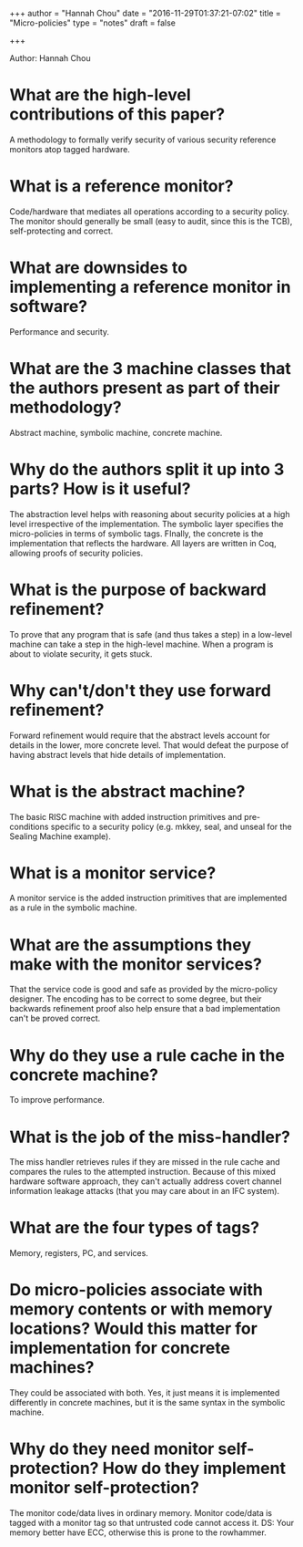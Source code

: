 +++
author = "Hannah Chou"
date = "2016-11-29T01:37:21-07:02"
title = "Micro-policies"
type = "notes"
draft = false

+++

Author: Hannah Chou

# What are the high-level contributions of this paper?

A methodology to formally verify security of various security reference
monitors atop tagged hardware.

# What is a reference monitor?

Code/hardware that mediates all operations according to a security policy. The
monitor should generally be small (easy to audit, since this is the TCB),
self-protecting and correct.

# What are downsides to implementing a reference monitor in software?

Performance and security.

# What are the 3 machine classes that the authors present as part of their methodology?

Abstract machine, symbolic machine, concrete machine.

# Why do the authors split it up into 3 parts? How is it useful?

The abstraction level helps with reasoning about security policies at a high
level irrespective of the implementation. The symbolic layer specifies the
micro-policies in terms of symbolic tags. FInally, the concrete is the
implementation that reflects the hardware. All layers are written in Coq,
allowing proofs of security policies.

# What is the purpose of backward refinement?

To prove that any program that is safe (and thus takes a step) in a low-level
machine can take a step in the high-level machine. When a program is about to
violate security, it gets stuck.

# Why can't/don't they use forward refinement?

Forward refinement would require that the abstract levels account for details
in the lower, more concrete level. That would defeat the purpose of having
abstract levels that hide details of implementation.

# What is the abstract machine?

The basic RISC machine with added instruction primitives and pre-conditions
specific to a security policy (e.g. mkkey, seal, and unseal for the Sealing
Machine example).

# What is a monitor service?

A monitor service is the added instruction primitives that are implemented as a
rule in the symbolic machine.

# What are the assumptions they make with the monitor services?

That the service code is good and safe as provided by the micro-policy
designer. The encoding has to be correct to some degree, but their backwards
refinement proof also help ensure that a bad implementation can't be proved
correct.

# Why do they use a rule cache in the concrete machine?

To improve performance.

# What is the job of the miss-handler?

The miss handler retrieves rules if they are missed in the rule cache and
compares the rules to the attempted instruction. Because of this mixed hardware
software approach, they can't actually address covert channel information
leakage attacks (that you may care about in an IFC system).

# What are the four types of tags?

Memory, registers, PC, and services. 

# Do micro-policies associate with memory contents or with memory locations? Would this matter for implementation for concrete machines?

They could be associated with both. Yes, it just means it is implemented
differently in concrete machines, but it is the same syntax in the symbolic
machine.

# Why do they need monitor self-protection? How do they implement monitor self-protection?

The monitor code/data lives in ordinary memory. Monitor code/data is tagged
with a monitor tag so that untrusted code cannot access it. DS: Your memory
better have ECC, otherwise this is prone to the rowhammer.
